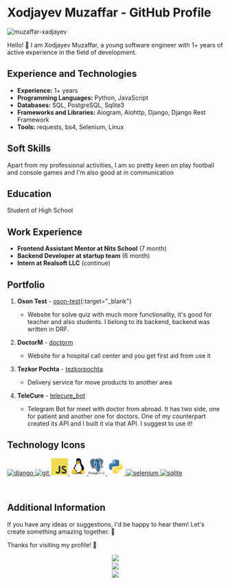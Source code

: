 # Xodjayev Muzaffar - GitHub Profile
<img src="https://komarev.com/ghpvc/?username=muzaffar-xodjayev&label=Profile%20views&color=0e75b6&style=flat" alt="muzaffar-xadjayev" />

Hello! 👋 I am Xodjayev Muzaffar, a young software engineer with 1+ years of active experience in the field of development.

## Experience and Technologies

- **Experience:** 1+ years
- **Programming Languages:** Python, JavaScript
- **Databases:** SQL, PostgreSQL, Sqlite3
- **Frameworks and Libraries:** Aiogram, Aiohttp, Django, Django Rest Framework
- **Tools:** requests, bs4, Selenium, Linux

## Soft Skills

Apart from my professional activities, I am so pretty keen on play football and console games and I'm also good at in communication

## Education

Student of High School

## Work Experience

- **Frontend Assistant Mentor at Nits School** (7 month)
- **Backend Developer at startup team** (6 month)
- **Intern at Realsoft LLC** (continue)
  
## Portfolio


1. **Oson Test** - [oson-test](https://oson-test.uz/){:target="_blank"}
   - Website for solve quiz with much more functionality, it's good for teacher and also students. I belong to its backend, backend was written in DRF.

2. **DoctorM** - [doctorm](https://doctorm.pythonanywhere.com/)
   - Website for a hospital call center and you get first aid from use it

3. **Tezkor Pochta** - [tezkorpochta](https://tezkorpochta.pythonanywhere.com/)
   - Delivery service for move products to another area

4. **TeleCure** - [telecure_bot](https://t.me/TeleCure_bot)
   - Telegram Bot for meet with doctor from abroad. It has two side, one for patient and another one for doctors. One of my counterpart created its API and I built it via          that API. I suggest to use it!

## Technology Icons

<p>
<a href="https://www.djangoproject.com/" target="_blank" rel="noreferrer">
      <img
        src="https://cdn.worldvectorlogo.com/logos/django.svg"
        alt="django"
        width="40"
        height="40"
      />
    </a>
    <a href="https://git-scm.com/" target="_blank" rel="noreferrer">
      <img
        src="https://www.vectorlogo.zone/logos/git-scm/git-scm-icon.svg"
        alt="git"
        width="40"
        height="40"
      />
    </a>
    <a
  href="https://developer.mozilla.org/en-US/docs/Web/JavaScript"
  target="_blank"
  rel="noreferrer"
>
  <img
    src="https://raw.githubusercontent.com/devicons/devicon/master/icons/javascript/javascript-original.svg"
    alt="javascript"
    width="40"
    height="40"
  />
</a>
<a href="https://www.linux.org/" target="_blank" rel="noreferrer">
  <img
    src="https://raw.githubusercontent.com/devicons/devicon/master/icons/linux/linux-original.svg"
    alt="linux"
    width="40"
    height="40"
  />
</a>
<a href="https://www.postgresql.org" target="_blank" rel="noreferrer">
  <img
    src="https://raw.githubusercontent.com/devicons/devicon/master/icons/postgresql/postgresql-original-wordmark.svg"
    alt="postgresql"
    width="40"
    height="40"
  />
</a>
<a href="https://www.python.org" target="_blank" rel="noreferrer">
  <img
    src="https://raw.githubusercontent.com/devicons/devicon/master/icons/python/python-original.svg"
    alt="python"
    width="40"
    height="40"
  />
</a>
<a href="https://www.selenium.dev" target="_blank" rel="noreferrer">
  <img
    src="https://raw.githubusercontent.com/detain/svg-logos/780f25886640cef088af994181646db2f6b1a3f8/svg/selenium-logo.svg"
    alt="selenium"
    width="40"
    height="40"
  />
</a>
<a href="https://www.sqlite.org/" target="_blank" rel="noreferrer">
  <img
    src="https://www.vectorlogo.zone/logos/sqlite/sqlite-icon.svg"
    alt="sqlite"
    width="40"
    height="40"
  />
</a>
</p>

<br>

## Additional Information

If you have any ideas or suggestions, I'd be happy to hear them! Let's create something amazing together. 🚀

Thanks for visiting my profile! 🌟


<p align="center">
    <img src="https://github-readme-stats.vercel.app/api?username=muzaffar-xodjayev&rank_icon=github&include_all_commits=true&card_width=500px&hide_border=true&theme=tokyonight&show=reviews,discussions_started,discussions_answered">
    <br>

<img src="https://streak-stats.demolab.com?user=muzaffar-xodjayev&theme=tokyonight&hide_border=true&card_width=500px">

<br>

<img src="https://github-readme-stats.vercel.app/api/top-langs?username=muzaffar-xodjayev&show_icons=true&locale=en&layout=compact&theme=tokyonight&hide_border=true&card_width=500px"/>
  </p>

